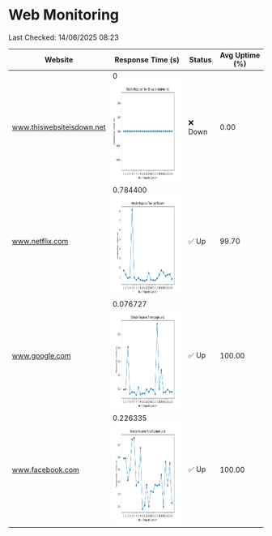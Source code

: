 # Web Monitoring

Last Checked: 14/06/2025 08:23

| Website | Response Time (s) | Status | Avg Uptime (%) |
|---------|-------------------|--------|----------------|
| www.thiswebsiteisdown.net | 0 <br> <img src="graph/thiswebsiteisdown.net.png" alt="Graph" width="200" height="200">  | ❌ Down | 0.00 |
| www.netflix.com | 0.784400 <br> <img src="graph/netflix.com.png" alt="Graph" width="200" height="200">  | ✅ Up | 99.70 |
| www.google.com | 0.076727 <br> <img src="graph/google.com.png" alt="Graph" width="200" height="200">  | ✅ Up | 100.00 |
| www.facebook.com | 0.226335 <br> <img src="graph/facebook.com.png" alt="Graph" width="200" height="200">  | ✅ Up | 100.00 |
